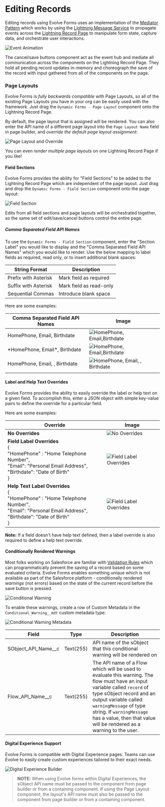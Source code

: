 # Editing Records

Editing records using Evolve Forms uses an implementation of the
[Mediator Pattern](https://en.wikipedia.org/wiki/Mediator_pattern) which works
by using the
[Lightning Message Service](https://developer.salesforce.com/docs/component-library/documentation/en/lwc/lwc.use_message_channel)
to propagate events across the
[Lightning Record Page](https://trailhead.salesforce.com/content/learn/modules/lightning_app_builder/lightning_app_builder_recordpage)
to manipulate form state, capture data, and orchestrate user interactions.

![Event Animation](images/EventAnimation.gif)

The cancel/save buttons component act as the event hub and mediate all
communication across the components on the Lightning Record Page. They hold all
pending record updates in-memory and choreograph the save of the record with
input gathered from all of the components on the page.

### Page Layouts

Evolve Forms is _fully backwards compatible_ with Page Layouts, so all of the
existing Page Layouts you have in your org can be easily used with the
framework. Just drag the `Dynamic Forms - Page Layout` component onto the
Lightning Record Page.

By default, the page layout that is assigned will be rendered. You can also
enter the API name of a different page layout into the `Page Layout Name` field
in page builder, and _override the default page layout assignment_:

![Page Layout and Override](images/PageLayoutAndOverride.gif)

You can even _render multiple page layouts_ on one Lightning Record Page if you
like!

#### Field Sections

Evolve Forms provides the ability for "Field Sections" to be added to the
Lightning Record Page which are independent of the page layout. Just drag and
drop the `Dynamic Forms - Field Section` component onto the page layout:

![Field Section](images/FieldSection.gif)

Edits from all field sections and page layouts will be orchestrated together, so
the same set of edit/save/cancel buttons control the entire page.

##### Comma Separated Field API Names

To use the `Dynamic Forms - Field Section` component, enter the "Section Label"
you would like to display and the "Comma Separated Field API Names" which you
would like to render. Use the below mapping to label fields as required, read
only, or to insert additional blank spaces:

| String Format        | Description             |
| -------------------- | ----------------------- |
| Prefix with Asterisk | Mark field as required  |
| Suffix with Asterisk | Mark field as read-only |
| Sequential Commas    | Introduce blank space   |

Here are some examples:

| Comma Separated Field API Names | Image                                             |
| ------------------------------- | ------------------------------------------------- |
| HomePhone, Email, Birthdate     | ![HomePhone, Email,Birthdate](images/CSV1.png)    |
| \*HomePhone, Email\*, Birthdate | ![*HomePhone, Email*,Birthdate](images/CSV2.png)  |
| HomePhone, Email, , Birthdate   | ![HomePhone, Email, , Birthdate](images/CSV3.png) |
|                                 |                                                   |

#### Label and Help Text Overrides

Evolve Forms provides the ability to easily override the label or help text on a
given field. To accomplish this, enter a JSON object with simple key-value pairs
to define the override for a particular field.

Here are some examples:

| Override                                                                                                                                                        | Image                                                  |
| --------------------------------------------------------------------------------------------------------------------------------------------------------------- | ------------------------------------------------------ |
| **No Overrides**                                                                                                                                                | ![No Overrides](images/CSV1.png)                       |
| **Field Label Overrides**<br/>{<br/> "HomePhone" \: "Home Telephone Number",<br/> "Email": "Personal Email Address",<br/>"Birthdate": "Date of Birth"<br/>}     | ![Field Label Overrides](images/LabelOverrides.png)    |
| **Help Text Label Overrides**<br/>{<br/> "HomePhone" \: "Home Telephone Number",<br/> "Email": "Personal Email Address",<br/>"Birthdate": "Date of Birth"<br/>} | ![Field Label Overrides](images/HelpTextOverrides.png) |

**Note:** If a field doesn't have help text defined, then a label override is
also required to define a help text override.

#### Conditionally Rendered Warnings

Most folks working on Salesforce are familiar with
[Validation Rules](https://help.salesforce.com/s/articleView?id=sf.fields_defining_field_validation_rules.htm&type=5)
which can programmatically prevent the saving of a record based on some
evaluated criteria. Evolve Forms enables something unique which is not available
as part of the Salesforce platform - conditionally rendered _warnings_ (not
errors) based on the state of the current record before the save button is
pressed.

![Conditional Warning](images/ConditionalWarning.gif)

To enable these warnings, create a row of Custom Metadata in the
`Conditional_Warning__mdt` custom metadata type:

![Conditional Warning Metadata](images/ConditionalWarningMetadata.png)

| Field                 | Type      | Description                                                                                                                                                                                                                                                                                                |
| --------------------- | --------- | ---------------------------------------------------------------------------------------------------------------------------------------------------------------------------------------------------------------------------------------------------------------------------------------------------------- |
| SObject_API_Name\_\_c | Text(255) | API name of the sObject that this conditional warning will be rendered on                                                                                                                                                                                                                                  |
| Flow_API_Name\_\_c    | Text(255) | The API name of a Flow which will be used to evaluate this warning. The flow must have an input variable called `record` of type sObject record and an output variable called `warningMessage` of type string. If `warningMessage` has a value, then that value will be rendered as a warning to the user. |

#### Digital Experience Support

Evolve Forms is compatible with Digital
Experience pages. Teams can use Evolve to easily create custom experiences
tailored to their exact needs.

![Digital Experience Builder](images/DigitalExperienceBuilder.png)

> **NOTE:** When using Evolve forms within Digital Experiences, the sObject API name must be passed to the component from page builder or from a containing component. If using the Page Layout component, the layout's API name must also be passed to the component from page builder or from a containing component.
